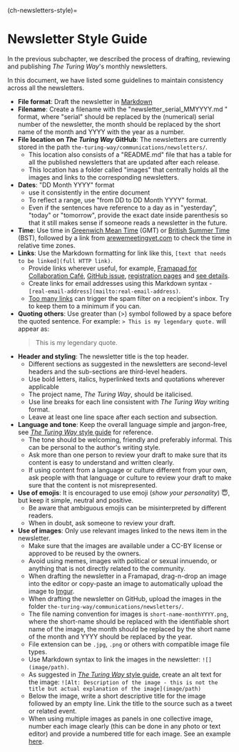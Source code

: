 (ch-newsletters-style)=
# Newsletter Style Guide

In the previous subchapter, we described the process of drafting, reviewing and publishing _The Turing Way_'s monthly newsletters.

In this document, we have listed some guidelines to maintain consistency across all the newsletters.

- **File format**: Draft the newsletter in [Markdown](https://en.wikipedia.org/wiki/Markdown)
- **Filename**: Create a filename with the "newsletter_serial_MMYYYY.md " format, where "serial" should be replaced by the (numerical) serial number of the newsletter, the month should be replaced by the short name of the month and YYYY with the year as a number.
- **File location on _The Turing Way_ GitHub**: The newsletters are currently stored in the path `the-turing-way/communications/newsletters/`.
    - This location also consists of a "README.md" file that has a table for all the published newsletters that are updated after each release.
    - This location has a folder called "images" that centrally holds all the images and links to the corresponding newsletters.
- **Dates**: "DD Month YYYY" format
    - use it consistently in the entire document
    - To reflect a range, use "from DD to DD Month YYYY" format.
    - Even if the sentences have reference to a day as in "yesterday", "today" or "tomorrow", provide the exact date inside parenthesis so that it still makes sense if someone reads a newsletter in the future.
- **Time**: Use time in [Greenwich Mean Time](https://greenwichmeantime.com/what-is-gmt/) (GMT) or [British Summer Time](https://greenwichmeantime.com/uk/time/british-summer-time/) (BST), followed by a link from [arewemeetingyet.com](https://arewemeetingyet.com/#form) to check the time in relative time zones.
- **Links**: Use the Markdown formatting for link like this, `[text that needs to be linked](full HTTP link)`.
    - Provide links wherever useful, for example, [Framapad for Collaboration Café](https://annuel2.framapad.org/p/ttw-collaboration-cafe), [GitHub issue](https://github.com/the-turing-way/the-turing-way/issues), [registration pages](https://www.eventbrite.co.uk/) and [see details](https://github.com/the-turing-way/the-turing-way).
    - Create links for email addresses using this Markdown syntax - ``[real-email-address](mailto:real-email-address)``.
    - [Too many links](https://intelligentcontacts.com/7-tips-to-keep-your-emails-out-of-the-spam-filter/) can trigger the spam filter on a recipient's inbox. Try to keep them to a minimum if you can.
- **Quoting others**: Use greater than (>) symbol followed by a space before the quoted sentence. For example:
    `> This is my legendary quote.` will appear as:
    > This is my legendary quote.
- **Header and styling**: The newsletter title is the top header.
    - Different sections as suggested in the newsletters are second-level headers and the sub-sections are third-level headers.
    - Use bold letters, italics, hyperlinked texts and quotations wherever applicable
    - The project name, _The Turing Way_, should be italicised.
    - Use line breaks for each line consistent with _The Turing Way_ writing format.
    - Leave at least one line space after each section and subsection.
- **Language and tone**: Keep the overall language simple and jargon-free, see [_The Turing Way_ style guide](https://github.com/the-turing-way/the-turing-way/blob/main/CONTRIBUTING.md#style-guide) for reference.
    - The tone should be welcoming, friendly and preferably informal.
    This can be personal to the author's writing style.
    - Ask more than one person to review your draft to make sure that its content is easy to understand and written clearly.
    - If using content from a language or culture different from your own, ask people with that language or culture to review your draft to make sure that the content is not misrepresented.
- **Use of emojis**: It is encouraged to use emoji (*show your personality*) 😇, but keep it simple, neutral and positive.
    - Be aware that ambiguous emojis can be misinterpreted by different readers.
    - When in doubt, ask someone to review your draft.
- **Use of images**: Only use relevant images linked to the news item in the newsletter.
    - Make sure that the images are available under a CC-BY license or approved to be reused by the owners.
    - Avoid using memes, images with political or sexual innuendo, or anything that is not directly related to the community.
    - When drafting the newsletter in a Framapad, drag-n-drop an image into the editor or copy-paste an image to automatically upload the image to [Imgur](https://en.wikipedia.org/wiki/Imgur).
    - When drafting the newsletter on GitHub, upload the images in the folder `the-turing-way/communications/newsletters/`.
    - The file naming convention for images is `short-name-monthYYYY.png`, where the short-name should be replaced with the identifiable short name of the image, the month should be replaced by the short name of the month and YYYY should be replaced by the year.
    - File extension can be `.jpg`, `.png` or others with compatible image file types.
    - Use Markdown syntax to link the images in the newsletter: `![](image/path)`.
    - As suggested in [_The Turing Way_ style guide](https://book.the-turing-way.org/community-handbook/style/style-figures.html), create an alt text for the image: `![Alt: Description of the image - this is not the title but actual explanation of the image](image/path)`
    - Below the image, write a short descriptive title for the image followed by an empty line.
    Link the title to the source such as a tweet or related event.
    - When using multiple images as panels in one collective image, number each image clearly (this can be done in any photo or text editor) and provide a numbered title for each image.
    See an example [here](https://github.com/the-turing-way/the-turing-way/blob/main/communications/newsletters/newsletter_14_May2020.md#tweets-from-the-community).
